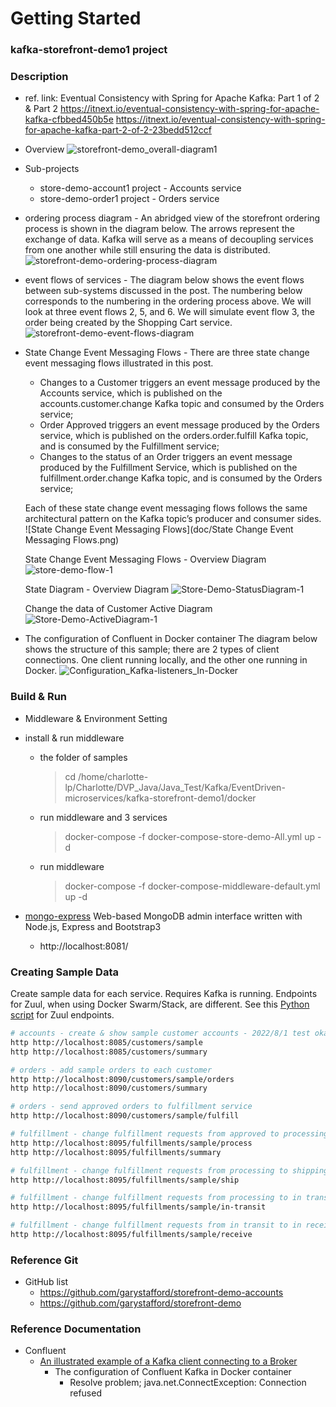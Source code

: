 
# Getting Started
### kafka-storefront-demo1 project
### Description
* ref. link: 
  Eventual Consistency with Spring for Apache Kafka: Part 1 of 2 & Part 2
  https://itnext.io/eventual-consistency-with-spring-for-apache-kafka-cfbbed450b5e
  https://itnext.io/eventual-consistency-with-spring-for-apache-kafka-part-2-of-2-23bedd512ccf

* Overview
  ![storefront-demo_overall-diagram1](doc/storefront-demo_overall-diagram1.png)
* Sub-projects
  - store-demo-account1 project - Accounts service
  - store-demo-order1  project - Orders service  
    

* ordering process diagram - 
  An abridged view of the storefront ordering process is shown in the diagram below. The arrows represent the exchange of data. Kafka will serve as a means of decoupling services from one another while still ensuring the data is distributed.
  ![storefront-demo-ordering-process-diagram](doc/storefront-demo-ordering-process-diagram.png)

* event flows of services -
  The diagram below shows the event flows between sub-systems discussed in the post. The numbering below corresponds to the numbering in the ordering process above. We will look at three event flows 2, 5, and 6. We will simulate event flow 3, the order being created by the Shopping Cart service.
  ![storefront-demo-event-flows-diagram](doc/storefront-demo-event-flows-diagram.png)

* State Change Event Messaging Flows - 
  There are three state change event messaging flows illustrated in this post.
  - Changes to a Customer triggers an event message produced by the Accounts service, which is published on the accounts.customer.change Kafka topic and consumed by the Orders service;
  - Order Approved triggers an event message produced by the Orders service, which is published on the orders.order.fulfill Kafka topic, and is consumed by the Fulfillment service;
  - Changes to the status of an Order triggers an event message produced by the Fulfillment Service, which is published on the fulfillment.order.change Kafka topic, and is consumed by the Orders service;
  
  Each of these state change event messaging flows follows the same architectural pattern on the Kafka topic’s producer and consumer sides.
  ![State Change Event Messaging Flows](doc/State Change Event Messaging Flows.png)
  
  State Change Event Messaging Flows - Overview Diagram
  ![store-demo-flow-1](doc/my-draw-io/store-demo-flow-1.png)
  
  State Diagram - Overview Diagram
  ![Store-Demo-StatusDiagram-1](doc/my-draw-io/Store-Demo-StatusDiagram-1.png)
  
  Change the data of Customer Active Diagram
  ![Store-Demo-ActiveDiagram-1](doc/my-draw-io/Store-Demo-ActiveDiagram-1.png)

* The configuration of Confluent in Docker container
  The diagram below shows the structure of this sample; there are 2 types of client connections.
  One client running locally, and the other one running in Docker.
  ![Configuration_Kafka-listeners_In-Docker](doc/Configuration_Kafka-listeners_In-Docker_p1.png)  

    
### Build & Run

* Middleware & Environment Setting
* install & run middleware
  - the folder of samples
    > cd /home/charlotte-lp/Charlotte/DVP_Java/Java_Test/Kafka/EventDriven-microservices/kafka-storefront-demo1/docker
  - run middleware and 3 services  
    > docker-compose -f docker-compose-store-demo-All.yml up -d
  - run middleware
    > docker-compose -f docker-compose-middleware-default.yml up -d
 

* [mongo-express](https://github.com/mongo-express/mongo-express)
  Web-based MongoDB admin interface written with Node.js, Express and Bootstrap3 
  - http://localhost:8081/

### Creating Sample Data
Create sample data for each service. Requires Kafka is running. Endpoints for Zuul, when using Docker Swarm/Stack, are different. See this [Python script](https://github.com/garystafford/storefront-kafka-docker/blob/master/refresh.py) for Zuul endpoints.

```bash
# accounts - create & show sample customer accounts - 2022/8/1 test okay
http http://localhost:8085/customers/sample
http http://localhost:8085/customers/summary

# orders - add sample orders to each customer
http http://localhost:8090/customers/sample/orders
http http://localhost:8090/customers/summary

# orders - send approved orders to fulfillment service
http http://localhost:8090/customers/sample/fulfill

# fulfillment - change fulfillment requests from approved to processing
http http://localhost:8095/fulfillments/sample/process
http http://localhost:8095/fulfillments/summary

# fulfillment - change fulfillment requests from processing to shipping
http http://localhost:8095/fulfillments/sample/ship

# fulfillment - change fulfillment requests from processing to in transit
http http://localhost:8095/fulfillments/sample/in-transit

# fulfillment - change fulfillment requests from in transit to in received
http http://localhost:8095/fulfillments/sample/receive
```


### Reference Git
  - GitHub list
    - https://github.com/garystafford/storefront-demo-accounts
    - https://github.com/garystafford/storefront-demo

### Reference Documentation
 - Confluent
   - [An illustrated example of a Kafka client connecting to a Broker](https://www.confluent.io/blog/kafka-client-cannot-connect-to-broker-on-aws-on-docker-etc/)
     - The configuration of Confluent Kafka in Docker container
       - Resolve problem; java.net.ConnectException: Connection refused


